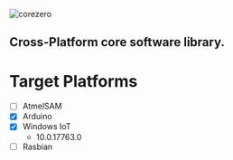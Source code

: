 ![corezero](https://drive.google.com/uc?id=118pAlx0MFNZUSN_hTOjFabAlGa8wRKSy)


## Cross-Platform core software library.

# Target Platforms
- [ ] AtmelSAM
- [X] Arduino
- [X] Windows IoT
  + 10.0.17763.0
- [ ] Rasbian
